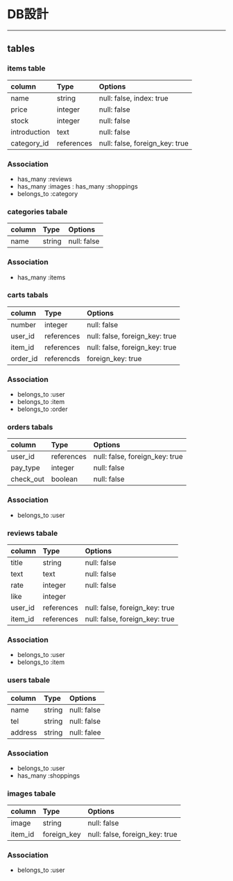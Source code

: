 # DB設計
***
## tables
### items table
| column           | Type         | Options                                  |
|:-----------------|:-------------|:-----------------------------------------|
| name             | string       | null: false, index: true                 |
| price            | integer      | null: false                              |
| stock            | integer      | null: false                              |
| introduction     | text         | null: false                              |
| category_id      | references   | null: false, foreign_key: true           |
### Association
* has_many :reviews
* has_many :images
: has_many :shoppings
* belongs_to :category


### categories tabale
| column           | Type         | Options                                  |
|:-----------------|:-------------|:-----------------------------------------|
| name             | string       | null: false                              |
### Association
* has_many :items

### carts tabals
| column           | Type         | Options                                  |
|:-----------------|:-------------|:-----------------------------------------|
| number           | integer      | null: false                              |
| user_id          | references   | null: false, foreign_key: true           |
| item_id          | references   | null: false, foreign_key: true           |
| order_id         | referencds   | foreign_key: true
### Association
* belongs_to :user
* belongs_to :item
* belongs_to :order

### orders tabals
| column           | Type         | Options                                  |
|:-----------------|:-------------|:-----------------------------------------|
| user_id          | references   | null: false, foreign_key: true           |
| pay_type         | integer      | null: false
| check_out        | boolean      | null: false
### Association
* belongs_to :user

### reviews tabale
| column           | Type         | Options                                  |
|:-----------------|:-------------|:-----------------------------------------|
| title            | string       | null: false                              |
| text             | text         | null: false                              |
| rate             | integer      | null: false                              |
| like             | integer      |                                          |
| user_id          | references  | null: false, foreign_key: true            |
| item_id          | references  | null: false, foreign_key: true            |
### Association
* belongs_to :user
* belongs_to :item

### users tabale
| column           | Type         | Options                                  |
|:-----------------|:-------------|:-----------------------------------------|
| name             | string       | null: false                              |
| tel              | string       | null: false                              |
| address          | string       | null: falee                              |
### Association
* belongs_to :user
* has_many :shoppings

### images tabale
| column           | Type         | Options                                  |
|:-----------------|:-------------|:-----------------------------------------|
| image            | string       | null: false                              |
| item_id          | foreign_key  | null: false, foreign_key: true           |
### Association
* belongs_to :user
